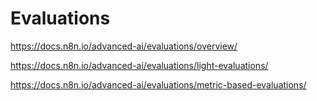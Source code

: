 # Evaluations

https://docs.n8n.io/advanced-ai/evaluations/overview/

https://docs.n8n.io/advanced-ai/evaluations/light-evaluations/

https://docs.n8n.io/advanced-ai/evaluations/metric-based-evaluations/